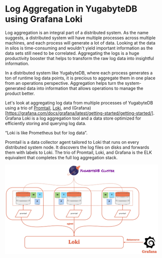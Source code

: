 # Log Aggregation in YugabyteDB using Grafana Loki

Log aggregation is an integral part of a distributed system. As the name suggests, a distributed system will have multiple processes across multiple machines, and each process will generate a lot of data. Looking at the data in silos is time-consuming and wouldn't yield important information as the data sets still need to be correlated. Aggregating the logs is a huge productivity booster that helps to transform the raw log data into insightful information.

In a distributed system like YugabyteDB, where each process generates a ton of runtime log data points, it is precious to aggregate them in one place from an operations perspective. Aggregation helps turn the system-generated data into information that allows operations to manage the product better.

Let's look at aggregating log data from multiple processes of YugabyteDB using a trio of [Promtail](https://grafana.com/docs/loki/latest/clients/promtail/), [Loki](https://grafana.com/docs/loki/latest/), and (Grafana)[https://grafana.com/docs/grafana/latest/getting-started/getting-started/]. Grafana Loki is a log aggregation tool and a data store optimized for efficiently storing and querying log data.

“Loki is like Prometheus but for log data”.

Promtail is a data collector agent tailored to Loki that runs on every distributed system node. It discovers the log files on disks and forwards them with labels to Loki. The trio of Promtail, Loki, and Grafana is the ELK equivalent that completes the full log aggregation stack.

![yb-loki-alog](assets/yb-loki-alog.png)
